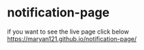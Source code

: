 # notification-page
if you want to see the live page click below
https://maryan121.github.io/notification-page/

